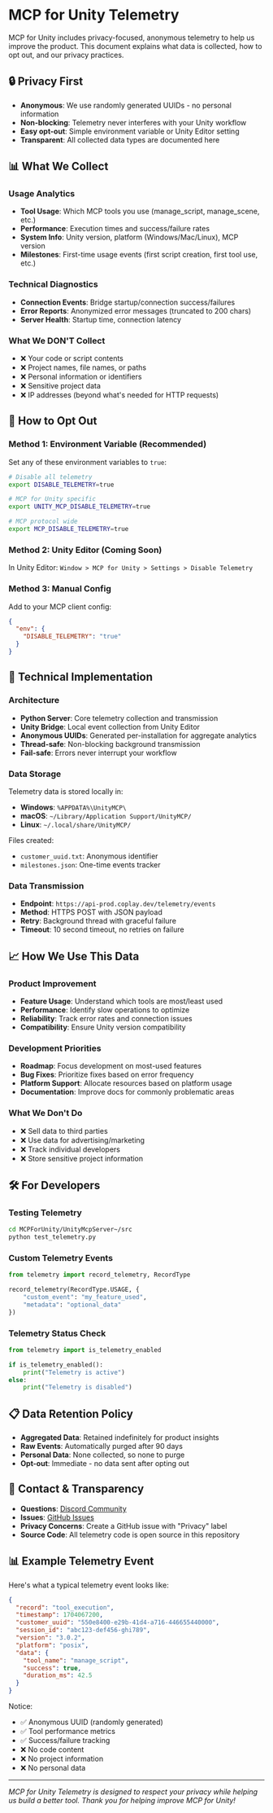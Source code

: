 # MCP for Unity Telemetry

MCP for Unity includes privacy-focused, anonymous telemetry to help us improve the product. This document explains what data is collected, how to opt out, and our privacy practices.

## 🔒 Privacy First

- **Anonymous**: We use randomly generated UUIDs - no personal information
- **Non-blocking**: Telemetry never interferes with your Unity workflow  
- **Easy opt-out**: Simple environment variable or Unity Editor setting
- **Transparent**: All collected data types are documented here

## 📊 What We Collect

### Usage Analytics
- **Tool Usage**: Which MCP tools you use (manage_script, manage_scene, etc.)
- **Performance**: Execution times and success/failure rates
- **System Info**: Unity version, platform (Windows/Mac/Linux), MCP version
- **Milestones**: First-time usage events (first script creation, first tool use, etc.)

### Technical Diagnostics  
- **Connection Events**: Bridge startup/connection success/failures
- **Error Reports**: Anonymized error messages (truncated to 200 chars)
- **Server Health**: Startup time, connection latency

### What We **DON'T** Collect
- ❌ Your code or script contents
- ❌ Project names, file names, or paths
- ❌ Personal information or identifiers
- ❌ Sensitive project data
- ❌ IP addresses (beyond what's needed for HTTP requests)

## 🚫 How to Opt Out

### Method 1: Environment Variable (Recommended)
Set any of these environment variables to `true`:

```bash
# Disable all telemetry
export DISABLE_TELEMETRY=true

# MCP for Unity specific
export UNITY_MCP_DISABLE_TELEMETRY=true

# MCP protocol wide  
export MCP_DISABLE_TELEMETRY=true
```

### Method 2: Unity Editor (Coming Soon)
In Unity Editor: `Window > MCP for Unity > Settings > Disable Telemetry`

### Method 3: Manual Config
Add to your MCP client config:
```json
{
  "env": {
    "DISABLE_TELEMETRY": "true"
  }
}
```

## 🔧 Technical Implementation

### Architecture
- **Python Server**: Core telemetry collection and transmission
- **Unity Bridge**: Local event collection from Unity Editor
- **Anonymous UUIDs**: Generated per-installation for aggregate analytics
- **Thread-safe**: Non-blocking background transmission
- **Fail-safe**: Errors never interrupt your workflow

### Data Storage
Telemetry data is stored locally in:
- **Windows**: `%APPDATA%\UnityMCP\`
- **macOS**: `~/Library/Application Support/UnityMCP/`  
- **Linux**: `~/.local/share/UnityMCP/`

Files created:
- `customer_uuid.txt`: Anonymous identifier
- `milestones.json`: One-time events tracker

### Data Transmission
- **Endpoint**: `https://api-prod.coplay.dev/telemetry/events`
- **Method**: HTTPS POST with JSON payload
- **Retry**: Background thread with graceful failure
- **Timeout**: 10 second timeout, no retries on failure

## 📈 How We Use This Data

### Product Improvement
- **Feature Usage**: Understand which tools are most/least used
- **Performance**: Identify slow operations to optimize
- **Reliability**: Track error rates and connection issues
- **Compatibility**: Ensure Unity version compatibility

### Development Priorities
- **Roadmap**: Focus development on most-used features
- **Bug Fixes**: Prioritize fixes based on error frequency
- **Platform Support**: Allocate resources based on platform usage
- **Documentation**: Improve docs for commonly problematic areas

### What We Don't Do
- ❌ Sell data to third parties
- ❌ Use data for advertising/marketing
- ❌ Track individual developers
- ❌ Store sensitive project information

## 🛠️ For Developers

### Testing Telemetry
```bash
cd MCPForUnity/UnityMcpServer~/src
python test_telemetry.py
```

### Custom Telemetry Events
```python
from telemetry import record_telemetry, RecordType

record_telemetry(RecordType.USAGE, {
    "custom_event": "my_feature_used",
    "metadata": "optional_data"
})
```

### Telemetry Status Check
```python  
from telemetry import is_telemetry_enabled

if is_telemetry_enabled():
    print("Telemetry is active")
else:
    print("Telemetry is disabled")
```

## 📋 Data Retention Policy

- **Aggregated Data**: Retained indefinitely for product insights
- **Raw Events**: Automatically purged after 90 days
- **Personal Data**: None collected, so none to purge
- **Opt-out**: Immediate - no data sent after opting out

## 🤝 Contact & Transparency

- **Questions**: [Discord Community](https://discord.gg/y4p8KfzrN4)
- **Issues**: [GitHub Issues](https://github.com/CoplayDev/unity-mcp/issues)
- **Privacy Concerns**: Create a GitHub issue with "Privacy" label
- **Source Code**: All telemetry code is open source in this repository

## 📊 Example Telemetry Event

Here's what a typical telemetry event looks like:

```json
{
  "record": "tool_execution",
  "timestamp": 1704067200,
  "customer_uuid": "550e8400-e29b-41d4-a716-446655440000", 
  "session_id": "abc123-def456-ghi789",
  "version": "3.0.2",
  "platform": "posix",
  "data": {
    "tool_name": "manage_script",
    "success": true,
    "duration_ms": 42.5
  }
}
```

Notice:
- ✅ Anonymous UUID (randomly generated)
- ✅ Tool performance metrics  
- ✅ Success/failure tracking
- ❌ No code content
- ❌ No project information
- ❌ No personal data

---

*MCP for Unity Telemetry is designed to respect your privacy while helping us build a better tool. Thank you for helping improve MCP for Unity!*

